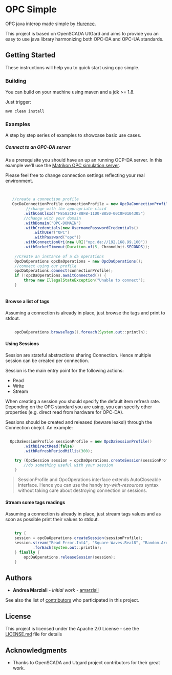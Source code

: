 # OPC Simple

OPC java interop made simple by [Hurence](https://www.hurence.com).

This project is based on OpenSCADA UtGard and aims to provide you an easy to use java library harmonizing both
OPC-DA and OPC-UA standards.


## Getting Started

These instructions will help you to quick start using opc simple.

### Building

You can build on your machine using maven and a jdk >= 1.8.

Just trigger:

```
mvn clean install
```

### Examples

A step by step series of examples to showcase basic use cases.


##### Connect to an OPC-DA server

As a prerequisite you should have an up an running OCP-DA server. In this example we'll use the
[Matrikon OPC simulation server](https://www.matrikonopc.com/products/opc-drivers/opc-simulation-server.aspx).

Please feel free to change connection settings reflecting your real environment.



```java


   //create a connection profile
   OpcDaConnectionProfile connectionProfile = new OpcDaConnectionProfile()
         //change with the appropriate clsid
        .withComClsId("F8582CF2-88FB-11D0-B850-00C0F0104305")
        //change with your domain
        .withDomain("OPC-DOMAIN")
        .withCredentials(new UsernamePasswordCredentials()
            .withUser("OPC")
            .withPassword("opc"))
        .withConnectionUri(new URI("opc.da://192.168.99.100"))
        .withSocketTimeout(Duration.of(5, ChronoUnit.SECONDS));
        
    //Create an instance of a da operations
    OpcDaOperations opcDaOperations = new OpcDaOperations();
    //connect using our profile
    opcDaOperations.connect(connectionProfile);
    if (!opcDaOperations.awaitConnected()) {
        throw new IllegalStateException("Unable to connect");
    }
        

```


#### Browse a list of tags

Assuming a connection is already in place, just browse the tags and print to stdout.

````java

    opcDaOperations.browseTags().foreach(System.out::println);
````

#### Using Sessions

Session are stateful abstractions sharing Connection. 
Hence multiple session can be created per connection.

Session is the main entry point for the following actions:

* Read
* Write
* Stream


When creating a session you should specify the default item refresh rate. 
Depending on the OPC standard you are using, you can specify other properties (e.g. direct read from hardware for OPC-DA).

Sessions should be created and released (beware leaks!) through the Connection obejct.
An example:

````java

  OpcDaSessionProfile sessionProfile = new OpcDaSessionProfile()
        .withDirectRead(false)
        .withRefreshPeriodMillis(300);

    try (OpcSession session = opcDaOperations.createSession(sessionProfile)) {
        //do something useful with your session
    }
````

> SessionProfile and OpcOperations interface extends AutoCloseable interface.
> Hence you can use the handy *try-with-resources* syntax without taking care about destroying connection or sessions.

#### Stream some tags readings

Assuming a connection is already in place, just stream tags values 
and as soon as possible print their values to stdout.

````java
    
    try {
    session = opcDaOperations.createSession(sessionProfile);
    session.stream("Read Error.Int4", "Square Waves.Real8", "Random.ArrayOfString")
            .forEach(System.out::println);
    } finally {
        opcDaOperations.releaseSession(session);
    }


````

## Authors

* **Andrea Marziali** - *Initial work* - [amarziali](https://github.com/amarziali)

See also the list of [contributors](https://github.com/Hurence/opc-simple/contributors) who participated in this project.

## License

This project is licensed under the Apache 2.0 License - see the [LICENSE.md](LICENSE.md) file for details

## Acknowledgments

* Thanks to OpenSCADA and Utgard project contributors for their great work.

